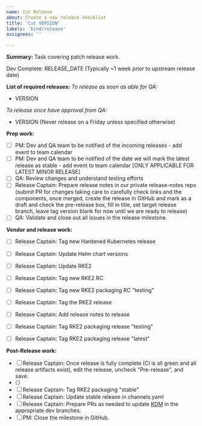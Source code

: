 ```yaml
---
name: Cut Release
about: Create a new release checklist
title: 'Cut VERSION'
labels: 'kind/release'
assignees: ''

---
```


**Summary:**
Task covering patch release work.

Dev Complete: RELEASE_DATE (Typically ~1 week prior to upstream release date)

**List of required releases:**
_To release as soon as able for QA:_
- VERSION

_To release once have approval from QA:_
- VERSION (Never release on a Friday unless specified otherwise)

**Prep work:**
- [ ] PM: Dev and QA team to be notified of the incoming releases - add event to team calendar
- [ ] PM: Dev and QA team to be notified of the date we will mark the latest release as stable - add event to team calendar [ONLY APPLICABLE FOR LATEST MINOR RELEASE]
- [ ] QA: Review changes and understand testing efforts
- [ ] Release Captain: Prepare release notes in our private release-notes repo (submit PR for changes taking care to carefully check links and the components, once merged, create the release in GitHub and mark as a draft and check the pre-release box, fill in title, set target release branch, leave tag version blank for now until we are ready to release)
- [ ] QA: Validate and close out all issues in the release milestone.

**Vendor and release work:**
- [ ] Release Captain: Tag new Hardened Kubernetes release
- [ ] Release Captain: Update Helm chart versions
- [ ] Release Captain: Update RKE2
- [ ] Release Captain: Tag new RKE2 RC
- [ ] Release Captain: Tag new RKE2 packaging RC "testing"
- [ ] Release Captain: Tag the RKE2 release
- [ ] Release Captain: Add release notes to release
- [ ] Release Captain: Tag RKE2 packaging release "testing"
- [ ] Release Captain: Tag RKE2 packaging release "latest"


**Post-Release work:**
- [ ] Release Captain: Once release is fully complete (CI is all green and all release artifacts exist), edit the release, uncheck "Pre-release", and save.
- [ ] 
- [ ] Release Captain: Tag RKE2 packaging "stable"
- [ ] Release Captain: Update stable release in channels.yaml
- [ ] Release Captain: Prepare PRs as needed to update [KDM](https://github.com/rancher/kontainer-driver-metadata/) in the appropriate dev branches.
- [ ] PM: Close the milestone in GitHub.
